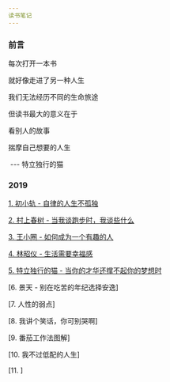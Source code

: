 ```yaml
---
读书笔记
---
```


### 前言

每次打开一本书

就好像走进了另一种人生

我们无法经历不同的生命旅途

但读书最大的意义在于

看别人的故事

揣摩自己想要的人生

​					--- 特立独行的猫

### 2019

[1. 初小轨 - 自律的人生不孤独](https://github.com/Omooo/WeChatReading/blob/master/2019/%E8%87%AA%E5%BE%8B%E7%9A%84%E4%BA%BA%E7%94%9F%E4%B8%8D%E5%AD%A4%E7%8B%AC.md)

[2. 村上春树 - 当我谈跑步时，我谈些什么](https://github.com/Omooo/WeChatReading/blob/master/2019/%E5%BD%93%E6%88%91%E8%B0%88%E8%B7%91%E6%AD%A5%E6%97%B6%EF%BC%8C%E6%88%91%E8%B0%88%E4%BA%9B%E4%BB%80%E4%B9%88.md)

[3. 王小圈 - 如何成为一个有趣的人](https://github.com/Omooo/WeChatReading/blob/master/2019/%E5%A6%82%E4%BD%95%E6%88%90%E4%B8%BA%E4%B8%80%E4%B8%AA%E6%9C%89%E8%B6%A3%E7%9A%84%E4%BA%BA.md)

[4. 林昭仪 - 生活需要幸福感](https://github.com/Omooo/WeChatReading/blob/master/2019/%E7%94%9F%E6%B4%BB%E9%9C%80%E8%A6%81%E5%B9%B8%E7%A6%8F%E6%84%9F.md)

[5. 特立独行的猫 - 当你的才华还撑不起你的梦想时](https://github.com/Omooo/WeChatReading/blob/master/2019/%E5%BD%93%E4%BD%A0%E7%9A%84%E6%89%8D%E5%8D%8E%E8%BF%98%E6%92%91%E4%B8%8D%E8%B5%B7%E4%BD%A0%E7%9A%84%E6%A2%A6%E6%83%B3%E6%97%B6.md)

[6. 景天 - 别在吃苦的年纪选择安逸]

[7. 人性的弱点]

[8. 我讲个笑话，你可别哭啊]

[9. 番茄工作法图解]

[10. 我不过低配的人生]

[11. ]